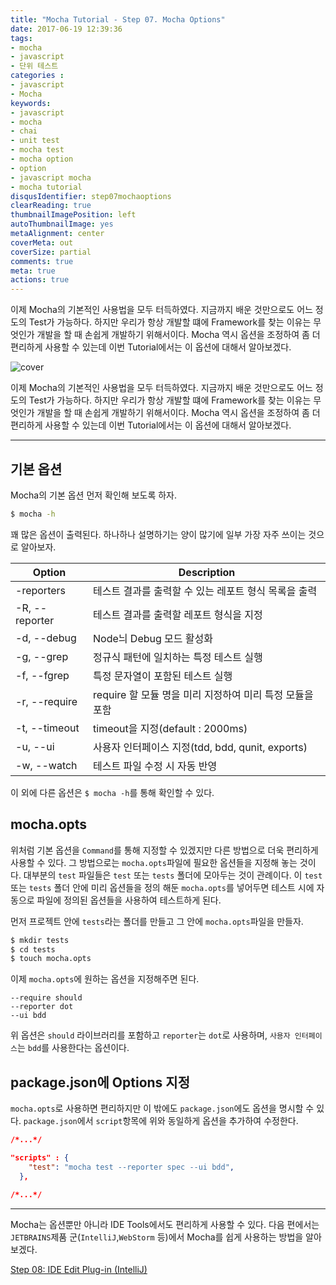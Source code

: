 ```yaml
---
title: "Mocha Tutorial - Step 07. Mocha Options"
date: 2017-06-19 12:39:36
tags: 
- mocha
- javascript
- 단위 테스트
categories :
- javascript
- Mocha
keywords:
- javascript
- mocha
- chai
- unit test
- mocha test
- mocha option
- option
- javascript mocha
- mocha tutorial
disqusIdentifier: step07mochaoptions
clearReading: true
thumbnailImagePosition: left
autoThumbnailImage: yes
metaAlignment: center
coverMeta: out
coverSize: partial
comments: true
meta: true
actions: true
---
```


<!-- more -->
이제 Mocha의 기본적인 사용법을 모두 터득하였다. 지금까지 배운 것만으로도 어느 정도의 Test가 가능하다. 하지만 우리가 항상 개발할 떄에 Framework를 찾는 이유는 무엇인가 개발을 할 때 손쉽게 개발하기 위해서이다. Mocha 역시 옵션을 조정하여 좀 더 편리하게 사용할 수 있는데 이번 Tutorial에서는 이 옵션에 대해서 알아보겠다.
<!-- more -->

<!-- excerpt -->
<!-- excerpt -->

![cover](cover.png)

이제 Mocha의 기본적인 사용법을 모두 터득하였다. 지금까지 배운 것만으로도 어느 정도의 Test가 가능하다. 하지만 우리가 항상 개발할 떄에 Framework를 찾는 이유는 무엇인가 개발을 할 때 손쉽게 개발하기 위해서이다. Mocha 역시 옵션을 조정하여 좀 더 편리하게 사용할 수 있는데 이번 Tutorial에서는 이 옵션에 대해서 알아보겠다.

- - -

## 기본 옵션

Mocha의 기본 옵션 먼저 확인해 보도록 하자.

```bash
$ mocha -h
```

꽤 많은 옵션이 출력된다. 하나하나 설명하기는 양이 많기에 일부 가장 자주 쓰이는 것으로 알아보자.

|Option|Description|
|---|---|
|-reporters|테스트 결과를 출력할 수 있는 레포트 형식 목록을 출력|
|-R, --reporter <name>|테스트 결과를 출력할 레포트 형식을 지정|
|-d, --debug|Node늬 Debug 모드 활성화|
|-g, --grep <pettern>|정규식 패턴에 일치하는 특정 테스트 실행|
|-f, --fgrep <string>|특정 문자열이 포함된 테스트 실행|
|-r, --require <name>|require 할 모듈 명을 미리 지정하여 미리 특정 모듈을 포함|
|-t, --timeout <ms>|timeout을 지정(default : 2000ms)|
|-u, --ui <name>|사용자 인터페이스 지정(tdd, bdd, qunit, exports)|
|-w, --watch|테스트 파일 수정 시 자동 반영|

이 외에 다른 옵션은 `$ mocha -h`를 통해 확인할 수 있다.

## mocha.opts

위처럼 기본 옵션을 `Command`를 통해 지정할 수 있겠지만 다른 방법으로 더욱 편리하게 사용할 수 있다. 그 방법으로는 `mocha.opts`파일에 필요한 옵션들을 지정해 놓는 것이다. 대부분의 `test` 파일들은 `test` 또는 `tests` 폴더에 모아두는 것이 관례이다. 이 `test` 또는 `tests` 폴더 안에 미리 옵션들을 정의 해둔 `mocha.opts`를 넣어두면 테스트 시에 자동으로 파일에 정의된 옵션들을 사용하여 테스트하게 된다.

먼저 프로젝트 안에 `tests`라는 폴더를 만들고 그 안에 `mocha.opts`파일을 만들자.

```bash
$ mkdir tests
$ cd tests
$ touch mocha.opts
```

이제 `mocha.opts`에 원하는 옵션을 지정해주면 된다.

```
--require should
--reporter dot
--ui bdd
```

위 옵션은 `should` 라이브러리를 포함하고 `reporter`는 `dot`로 사용하며, `사용자 인터페이스`는 `bdd`를 사용한다는 옵션이다.

## package.json에 Options 지정

`mocha.opts`로 사용하면 편리하지만 이 밖에도 `package.json`에도 옵션을 명시할 수 있다. `package.json`에서 `script`항목에 위와 동일하게 옵션을 추가하여 수정한다.

```json
/*...*/

"scripts" : {
    "test": "mocha test --reporter spec --ui bdd",
  },
  
/*...*/
```
  
- - -

Mocha는 옵션뿐만 아니라 IDE Tools에서도 편리하게 사용할 수 있다. 다음 편에서는 `JETBRAINS`제품 군(`IntelliJ`,`WebStorm` 등)에서 Mocha를 쉽게 사용하는 방법을 알아보겠다.


[Step 08: IDE Edit Plug-in (IntelliJ)](https://kdydesign.github.io/2017/06/19/Mocha-step-08/)